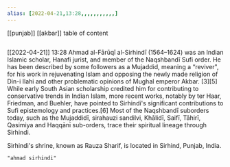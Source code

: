 ```yaml
---
alias: [2022-04-21,13:28,,,,,,,,,,,]
---
```

[[punjab]] [[akbar]]
table of content
```toc
```

[[2022-04-21]] 13:28
Ahmad al-Fārūqī al-Sirhindī (1564–1624) was an Indian Islamic scholar, Hanafi jurist, and member of the Naqshbandī Sufi order. He has been described by some followers as a Mujaddid, meaning a “reviver", for his work in rejuvenating Islam and opposing the newly made religion of Din-i Ilahi and other problematic opinions of Mughal emperor Akbar. [3][5] While early South Asian scholarship credited him for contributing to conservative trends in Indian Islam, more recent works, notably by ter Haar, Friedman, and Buehler, have pointed to Sirhindi's significant contributions to Sufi epistemology and practices.[6]
Most of the Naqshbandī suborders today, such as the Mujaddidī, sirahauzi sandilvi, Khālidī, Saifī, Tāhirī, Qasimiya and Haqqānī sub-orders, trace their spiritual lineage through Sirhindi.

Sirhindi's shrine, known as Rauza Sharif, is located in Sirhind, Punjab, India.
```query
"ahmad sirhindi"
```